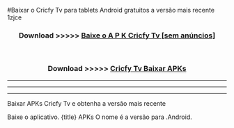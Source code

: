 #Baixar o Cricfy Tv   para tablets Android gratuitos a versão mais recente 1zjce


<div align="center">
<h3>Download >>>>> <a href="https://pt-web.web.app/?pt= Cricfy Tv ">Baixe o A P K Cricfy Tv  [sem anúncios]</a></h3><br>

<h3>Download >>>>> <a href="https://pt-web.web.app/?pt= Cricfy Tv ">Cricfy Tv  Baixar APKs</a></h3>
</div>

----------------------------------------------------------

----------------------------------------------------------

----------------------------------------------------------

Baixar APKs Cricfy Tv  e obtenha a versão mais recente

Baixe o aplicativo. {title} APKs O nome é a versão para .Android.


